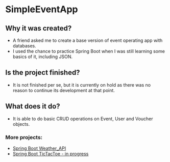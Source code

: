 # SimpleEventApp

## Why it was created?

* A friend asked me to create a base version of event operating app with databases.
* I used the chance to practice Spring Boot when I was still learning some basics of it, including JSON.

## Is the project finished?

* It is not finished per se, but it is currently on hold as there was no reason to continue its development at that point.

## What does it do?

* It is able to do basic CRUD operations on Event, User and Voucher objects.

### More projects:
* [Spring Boot Weather_API](https://github.com/DZajaczkowski/weather_API_practice)
* [Spring Boot TicTacToe - in progress](https://github.com/DZajaczkowski/TicTacToeTwo)
